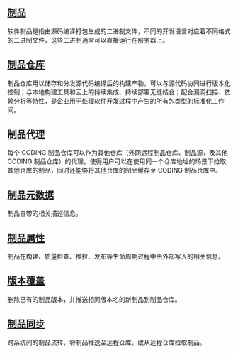 ## [制品](#artifacts)

软件制品是指由源码编译打包生成的二进制文件，不同的开发语言对应着不同格式的二进制文件，这些二进制通常可以直接运行在服务器上。

## [制品仓库](#artifacts-repo)

制品仓库用以储存和分发源代码编译后的构建产物，可以与源代码协同进行版本化控制；与本地构建工具和云上的持续集成、持续部署无缝结合；配合漏洞扫描、依赖分析等特性，是企业用于处理软件开发过程中产生的所有包类型的标准化工作间。

## [制品代理](#proxy)

每个 CODING 制品仓库可以作为其他仓库（外网远程制品仓库、制品源，及其他 CODING 制品仓库）的代理，使得用户可以在使用同一个仓库地址的场景下拉取其他仓库的制品，同时还能够将其他仓库的制品缓存至 CODING 制品仓库中。

## [制品元数据	](#metadata)

制品自带的相关描述信息。

## [制品属性](#attributes)

制品在构建、质量检查、推拉、发布等生命周期过程中由外部写入的相关信息。

## [版本覆盖](#version-cover)

删除已有的制品版本，并推送相同版本名的新制品到制品仓库。

## [制品同步](#artifacts-sync)

跨系统间的制品流转，将制品推送至远程仓库，或从远程仓库拉取制品。
